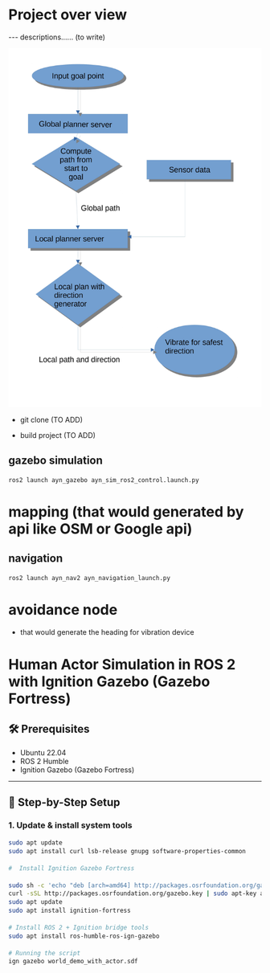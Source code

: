 # Project over view

--- descriptions...... (to write)



![ayn](/images/ayn.jpg)





- git clone (TO ADD)

- build project (TO ADD)

## gazebo simulation

```
ros2 launch ayn_gazebo ayn_sim_ros2_control.launch.py
```

# mapping (that would generated by api like OSM or Google api)

## navigation

```
ros2 launch ayn_nav2 ayn_navigation_launch.py
```

# avoidance node

- that would generate the heading for vibration device

# Human Actor Simulation in ROS 2 with Ignition Gazebo (Gazebo Fortress)

## 🛠️ Prerequisites

- Ubuntu 22.04
- ROS 2 Humble
- Ignition Gazebo (Gazebo Fortress)

---

## 🔧 Step-by-Step Setup

### 1. Update & install system tools

```bash
sudo apt update
sudo apt install curl lsb-release gnupg software-properties-common

#  Install Ignition Gazebo Fortress

sudo sh -c 'echo "deb [arch=amd64] http://packages.osrfoundation.org/gazebo/ubuntu-stable $(lsb_release -cs) main" > /etc/apt/sources.list.d/gazebo-stable.list'
curl -sSL http://packages.osrfoundation.org/gazebo.key | sudo apt-key add -
sudo apt update
sudo apt install ignition-fortress

# Install ROS 2 + Ignition bridge tools
sudo apt install ros-humble-ros-ign-gazebo

# Running the script
ign gazebo world_demo_with_actor.sdf

